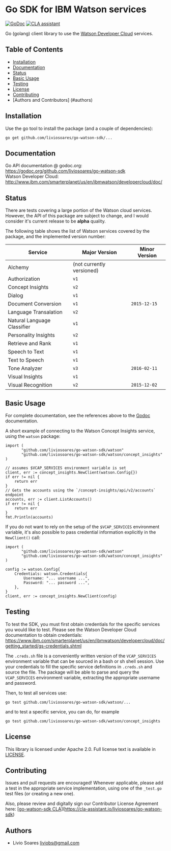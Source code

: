 # Go SDK for IBM Watson services
[![GoDoc](https://godoc.org/github.com/liviosoares/go-watson-sdk?status.svg)](https://godoc.org/github.com/liviosoares/go-watson-sdk)
[![CLA assistant](https://cla-assistant.io/readme/badge/liviosoares/go-watson-sdk)](https://cla-assistant.io/liviosoares/go-watson-sdk)

Go (golang) client library to use the [Watson Developer Cloud][wdc] services.

## Table of Contents
   * [Installation](#installation)
   * [Documentation](#documentation)
   * [Status](#status)
   * [Basic Usage](#basic-usage)
   * [Testing](#testing)
   * [License](#license)
   * [Contributing](#contributing)
   * [Authors and Contributors] (#authors)

## Installation
Use the go tool to install the package (and a couple of dependencies):
```
go get github.com/liviosoares/go-watson-sdk/...
```

## Documentation
Go API documentation @ godoc.org: https://godoc.org/github.com/liviosoares/go-watson-sdk  
Watson Developer Cloud: http://www.ibm.com/smarterplanet/us/en/ibmwatson/developercloud/doc/

## Status

There are tests covering a large portion of the Watson cloud services. However, the API of this package are subject to change, and I would consider it's current release to be **alpha** quality.

The following table shows the list of Watson services covered by the package, and the implemented version number:

Service | Major Version |  Minor Version
--------| --------------|---------------
Alchemy | (not currently versioned) |
Authorization | `v1` |
Concept Insights | `v2` |
Dialog | `v1` |
Document Conversion | `v1` | `2015-12-15`
Language Transalation | `v2` |
Natural Language Classifier | `v1` | 
Personality Insights | `v2` |
Retrieve and Rank | `v1` |
Speech to Text | `v1` |
Text to Speech | `v1` |
Tone Analyzer | `v3` | `2016-02-11`
Visual Insights | `v1` |
Visual Recognition | `v2` | `2015-12-02`

## Basic Usage
For complete documentation, see the references above to the [Godoc](https://godoc.org/github.com/liviosoares/go-watson-sdk) documentation.

A short example of connecting to the Watson Concept Insights service, using the `watson` package:

	import (
	       "github.com/liviosoares/go-watson-sdk/watson"
	       "github.com/liviosoares/go-watson-sdk/watson/concept_insights"
	)

	// assumes $VCAP_SERVICES environment variable is set
	client, err := concept_insights.NewClient(watson.Config{})
	if err != nil {
		return err
	}
	// Gets the accounts using the `/concept-insights/api/v2/accounts` endpoint
	accounts, err := client.ListAccounts()
	if err != nil {
		return err
	}
	fmt.Println(accounts)

If you do not want to rely on the setup of the `$VCAP_SERVICES` environment variable, it's also possible to pass credential information explicitly in the `NewClient()` call:

	import (
	       "github.com/liviosoares/go-watson-sdk/watson"
	       "github.com/liviosoares/go-watson-sdk/watson/concept_insights"
	)

	config := watson.Config{
		Credentials: watson.Credentials{
			Username: "... username ...",
			Password: "... password ...",
		},
	}
	client, err := concept_insights.NewClient(config)

## Testing

To test the SDK, you must first obtain credentials for the specific services you
would like to test. Please see the Watson Developer Cloud documentation to
obtain credentials: https://www.ibm.com/smarterplanet/us/en/ibmwatson/developercloud/doc/getting_started/gs-credentials.shtml

The `.creds.sh` file is a conveniently written version of the `VCAP_SERVICES` environment variable that can be sourced in a bash or sh shell session. Use your credentials to fill the specific service definitions in `.creds.sh` and source the file. The package will be able to parse and query the `VCAP_SERVICES` environment variable, extracting the appropriate username and password.

Then, to test all services use:
```
go test github.com/liviosoares/go-watson-sdk/watson/...
```

and to test a specific service, you can do, for example
```
go test github.com/liviosoares/go-watson-sdk/watson/concept_insights
```

## License
This library is licensed under Apache 2.0. Full license text is available in
[LICENSE](LICENSE).

## Contributing

Issues and pull requests are encouraged! Whenever applicable, please add a test in the appropriate service implementation, using one of the `_test.go` test files (or creating a new one).

Also, please review and digitally sign our Contributor License Agreement here: [[go-watson-sdk CLA](https://cla-assistant.io/readme/badge/liviosoares/go-watson-sdk)](https://cla-assistant.io/liviosoares/go-watson-sdk)

## Authors

* Livio Soares liviobs@gmail.com

[wdc]: http://www.ibm.com/smarterplanet/us/en/ibmwatson/developercloud/
